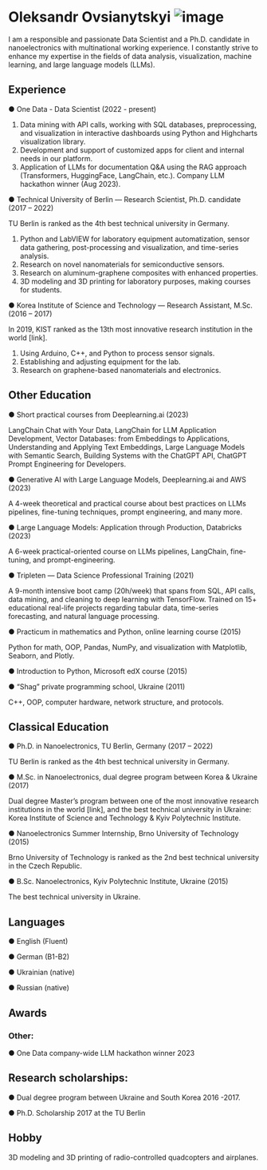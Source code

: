# Oleksandr Ovsianytskyi ![image](https://github.com/PersonalRec/PersonalRec/assets/45102782/fbbf31a0-a263-4432-a5a4-54d99aaaeb77)


I am a responsible and passionate Data Scientist and a Ph.D. candidate in nanoelectronics with multinational working experience. I constantly strive to enhance my expertise in the fields of data analysis, visualization, machine learning, and large language models (LLMs).


## Experience
● One Data - Data Scientist (2022 - present)
   
1.	Data mining with API calls, working with SQL databases, preprocessing, and visualization in interactive dashboards using Python and Highcharts visualization library. 
2.	Development and support of customized apps for client and internal needs in our platform.
3.	Application of LLMs for documentation Q&A using the RAG approach (Transformers, HuggingFace, LangChain, etc.). Company LLM hackathon winner (Aug 2023).

● Technical University of Berlin — Research Scientist, Ph.D. candidate (2017 – 2022)


TU Berlin is ranked as the 4th best technical university in Germany.


1.	Python and LabVIEW for laboratory equipment automatization, sensor data gathering, post-processing and visualization, and time-series analysis. 
2.	Research on novel nanomaterials for semiconductive sensors.
3.	Research on aluminum-graphene composites with enhanced properties.
4.	3D modeling and 3D printing for laboratory purposes, making courses for students.

● Korea Institute of Science and Technology — Research Assistant, M.Sc. (2016 – 2017)


In 2019, KIST ranked as the 13th most innovative research institution in the world [link].


1.	Using Arduino, C++, and Python to process sensor signals.
2.	Establishing and adjusting equipment for the lab.
3.	Research on graphene-based nanomaterials and electronics.


## Other Education
● Short practical courses from Deeplearning.ai (2023)

LangChain Chat with Your Data, LangChain for LLM Application Development, Vector Databases: from Embeddings to Applications, Understanding and Applying Text Embeddings, Large Language Models with Semantic Search, Building Systems with the ChatGPT API, ChatGPT Prompt Engineering for Developers.


● Generative AI with Large Language Models, Deeplearning.ai and AWS (2023)

A 4-week theoretical and practical course about best practices on LLMs pipelines, fine-tuning techniques, prompt engineering, and many more.



● Large Language Models: Application through Production, Databricks (2023)

A 6-week practical-oriented course on LLMs pipelines, LangChain, fine-tuning, and prompt-engineering.


● Tripleten — Data Science Professional Training (2021)

A 9-month intensive boot camp (20h/week) that spans from SQL, API calls, data mining, and cleaning to deep learning with TensorFlow. Trained on 15+ educational real-life projects regarding tabular data, time-series forecasting, and natural language processing.


● Practicum in mathematics and Python, online learning course (2015)

Python for math, OOP, Pandas, NumPy, and visualization with Matplotlib, Seaborn, and Plotly.


● Introduction to Python, Microsoft edX course (2015)

● “Shag” private programming school, Ukraine (2011)

C++, OOP, computer hardware, network structure, and protocols.


## Classical Education
● Ph.D. in Nanoelectronics, TU Berlin, Germany (2017 – 2022)

TU Berlin is ranked as the 4th best technical university in Germany.


● M.Sc. in Nanoelectronics, dual degree program between Korea & Ukraine (2017)

Dual degree Master’s program between one of the most innovative research institutions in the world [link], and the best technical university in Ukraine: Korea Institute of Science and Technology & Kyiv Polytechnic Institute.            


● Nanoelectronics Summer Internship, Brno University of Technology (2015)

Brno University of Technology is ranked as the 2nd best technical university in the Czech Republic.


● B.Sc. Nanoelectronics, Kyiv Polytechnic Institute, Ukraine (2015)

The best technical university in Ukraine.

## Languages
● English (Fluent)

● German (B1-B2) 

● Ukrainian (native)

● Russian (native)

## Awards
### Other:
● One Data company-wide LLM hackathon winner 2023

## Research scholarships:
● Dual degree program between Ukraine and South Korea 2016 -2017.

● Ph.D. Scholarship 2017 at the TU Berlin

## Hobby
3D modeling and 3D printing of radio-controlled quadcopters and airplanes.







